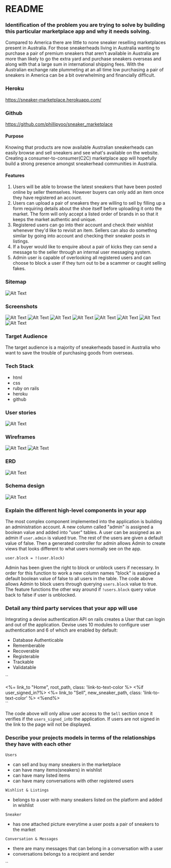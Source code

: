 # README

### Identification of the problem you are trying to solve by building this particular marketplace app and why it needs solving.

Compared to America there are little to none sneaker reselling marketplaces present in Australia. For those sneakerheads living in Australia wanting to purchase a pair of premium sneakers that aren't available in Australia are more than likely to go the extra yard and purchase sneakers overseas and along with that a large sum in international shipping fees. With the Australian exchange rate plummeting at an all time low purchasing a pair of sneakers in America can be a bit overwhelming and financially difficult. 

### Heroku 
https://sneaker-marketplace.herokuapp.com/

### Github 
https://github.com/phillipyoo/sneaker_marketplace

#### Purpose
Knowing that products are now available Australian sneakerheads can easily browse and sell sneakers and see what's available on the website. Creating a consumer-to-consumer(C2C) marketplace app will hopefully build a strong presence amongst sneakerhead communities in Australia.

#### Features

1. Users will be able to browse the latest sneakers that have been posted online by seller themselves. However buyers can only add an item once they have registered an account.  
2. Users can upload a pair of sneakers they are willing to sell by filling up a form requiring details about the shoe itself before uploading it onto the market. The form will only accept a listed order of brands in so that it keeps the market authentic and unique.   
3. Registered users can go into their account and check their wishlist whenever they'd like to revisit an item. Sellers can also do somethng similar by going into account and checking their sneaker posts in listings. 
4. If a buyer would like to enquire about a pair of kicks they can send a message to the seller through an internal user messaging system.
5. Admin user is capable of overlooking all registered users and can choose to block a user if they turn out to be a scammer or caught selling fakes.

### Sitemap
![Alt Text](app/assets/images/sneaker-sitemap.png)

### Screenshots
![Alt Text](app/assets/images/SS1.png)
![Alt Text](app/assets/images/SS2.png)
![Alt Text](app/assets/images/SS3.png)
![Alt Text](app/assets/images/SS4.png)
![Alt Text](app/assets/images/SS5.png)
![Alt Text](app/assets/images/SS6.png)
![Alt Text](app/assets/images/SS7.png)
![Alt Text](app/assets/images/SS8.png)

### Target Audience
The target audience is a majority of sneakerheads based in Australia who want to save the trouble of purchasing goods from overseas. 

### Tech Stack
* html
* css
* ruby on rails
* heroku
* github

### User stories 
![Alt Text](app/assets/images/userstories.jpg)

### Wireframes 
![Alt Text](app/assets/images/wireframe-1.png)
![Alt Text](app/assets/images/wireframe-2.png)

### ERD
![Alt Text](app/assets/images/ERD-marketplace.png)

### Schema design
![Alt Text](app/assets/images/schema.png)

### Explain the different high-level components in your app
The most complex component implemented into the application is building an administration account. A new column called "admin" is assigned a boolean value and added into "user" tables. A user can be assigned as an admin if `user.admin` is valued true. The rest of the users are given a default value of false. Then a generated controller for admin allows Admin to create views that looks different to what users normally see on the app. 

``user.block = !(user.block)``

Admin has been given the right to block or unblock users if necessary. In order for this function to work a new column names "block" is assigned a default boolean value of false to all users in the table. The code above allows Admin to block users through querying `users.block` value to true. The feature functions the other way around if `!users.block` query value back to false if user is unblocked.  

### Detail any third party services that your app will use
Integrating a devise authentication API on rails creates a User that can login and out of the application. Devise uses 10 modules to configure user authentication and 6 of which are enabled by default:
* Database Authenticable
* Rememberable
* Recoverable
* Registerable
* Trackable
* Validatable

``
<div class="col text-left">
    <span><%= link_to "Home", root_path, class: 'link-to-text-color %></span>
        <%if user_signed_in?%>
    <span><%= link_to "Sell", new_sneaker_path, class: 'link-to-text-color' %></span>
    <%end%>
</div>
``

The code above will only allow user access to the ``Sell`` section once it verifies if the ``users_signed_in``to the application. If users are not signed in the link to the page will not be displayed. 

### Describe your projects models in terms of the relationships they have with each other

``Users``
* can sell and buy many sneakers in the marketplace
* can have many items(sneakers) in wishlist 
* can have many listed items
* can have many conversations with other registered users

``Wishlist & Listings``
* belongs to a user with many sneakers listed on the platform and added in wishlist 

``Sneaker``
* has one attached picture everytime a user posts a pair of sneakers to the market

``Conversation & Messages``
* there are many messages that can belong in a conversation with a user 
* conversations belongs to a recipient and sender 

``















